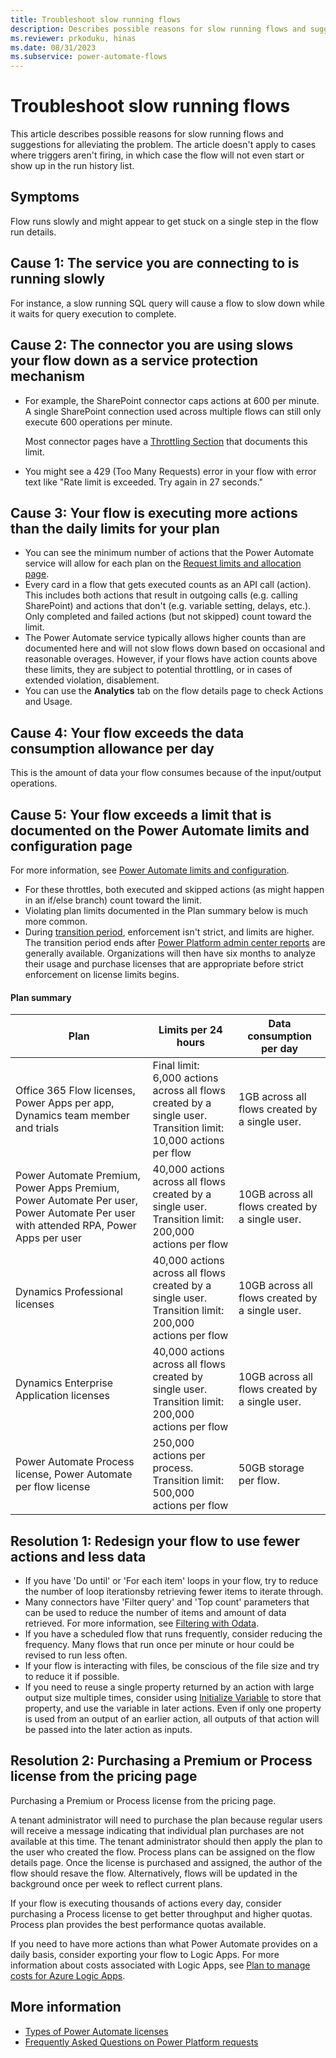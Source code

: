 ```yaml
---
title: Troubleshoot slow running flows
description: Describes possible reasons for slow running flows and suggestions for alleviating the issue.
ms.reviewer: prkoduku, hinas
ms.date: 08/31/2023
ms.subservice: power-automate-flows
---
```

# Troubleshoot slow running flows

This article describes possible reasons for slow running flows and suggestions for alleviating the problem. The article doesn't apply to cases where triggers aren't firing, in which case the flow will not even start or show up in the run history list.

## Symptoms

Flow runs slowly and might appear to get stuck on a single step in the flow run details.

## Cause 1: The service you are connecting to is running slowly

For instance, a slow running SQL query will cause a flow to slow down while it waits for query execution to complete.

## Cause 2: The connector you are using slows your flow down as a service protection mechanism

- For example, the SharePoint connector caps actions at 600 per minute. A single SharePoint connection used across multiple flows can still only execute 600 operations per minute.

  Most connector pages have a [Throttling Section](/connectors/sharepointonline/#limits) that documents this limit.

- You might see a 429 (Too Many Requests) error in your flow with error text like "Rate limit is exceeded. Try again in 27 seconds."

## Cause 3: Your flow is executing more actions than the daily limits for your plan

- You can see the minimum number of actions that the Power Automate service will allow for each plan on the [Request limits and allocation page](power-platform/admin/api-request-limits-allocations).
- Every card in a flow that gets executed counts as an API call (action). This includes both actions that result in outgoing calls (e.g. calling SharePoint) and actions that don't (e.g. variable setting, delays, etc.). Only completed and failed actions (but not skipped) count toward the limit.
- The Power Automate service typically allows higher counts than are documented here and will not slow flows down based on occasional and reasonable overages. However, if your flows have action counts above these limits, they are subject to potential throttling, or in cases of extended violation, disablement.
- You can use the **Analytics** tab on the flow details page to check Actions and Usage.

## Cause 4: Your flow exceeds the data consumption allowance per day

This is the amount of data your flow consumes because of the input/output operations.

## Cause 5: Your flow exceeds a limit that is documented on the Power Automate limits and configuration page

For more information, see [Power Automate limits and configuration](/power-automate/limits-and-config).

- For these throttles, both executed and skipped actions (as might happen in an if/else branch) count toward the limit.
- Violating plan limits documented in the Plan summary below is much more common.
- During [transition period](/power-platform/admin/power-automate-licensing/types#transition-period), enforcement isn't strict, and limits are higher. The transition period ends after [Power Platform admin center reports](/power-platform/admin/api-request-limits-allocations#view-detailed-power-platform-request-usage-information-in-the-power-platform-admin-center-preview) are generally available. Organizations will then have six months to analyze their usage and purchase licenses that are appropriate before strict enforcement on license limits begins.

#### Plan summary

|Plan|Limits per 24 hours|Data consumption per day|
|---|---|---|
|Office 365 Flow licenses, Power Apps per app, Dynamics team member and trials |Final limit: 6,000 actions across all flows created by a single user. <br> Transition limit: 10,000 actions per flow |1GB across all flows created by a single user.|
|Power Automate Premium, Power Apps Premium, Power Automate Per user, Power Automate Per user with attended RPA, Power Apps per user |40,000 actions across all flows created by a single user. <br> Transition limit: 200,000 actions per flow |10GB across all flows created by a single user. |
|Dynamics Professional licenses |40,000 actions across all flows created by a single user. <br> Transition limit: 200,000 actions per flow |10GB across all flows created by a single user. |
|Dynamics Enterprise Application licenses |40,000 actions across all flows created by single user. <br> Transition limit: 200,000 actions per flow |10GB across all flows created by a single user. |
|Power Automate Process license, Power Automate per flow license |250,000 actions per process. <br> Transition limit: 500,000 actions per flow |50GB storage per flow. |

## Resolution 1: Redesign your flow to use fewer actions and less data

- If you have 'Do until' or 'For each item' loops in your flow, try to reduce the number of loop iterationsby retrieving fewer items to iterate through.
- Many connectors have 'Filter query' and 'Top count' parameters that can be used to reduce the number of items and amount of data retrieved. For more information, see [Filtering with Odata](https://powerautomate.microsoft.com/blog/advanced-flow-of-the-week-filtering-with-odata/).
- If you have a scheduled flow that runs frequently, consider reducing the frequency. Many flows that run once per minute or hour could be revised to run less often.
- If your flow is interacting with files, be conscious of the file size and try to reduce it if possible.
- If you need to reuse a single property returned by an action with large output size multiple times, consider using [Initialize Variable](/power-automate/create-variable-store-values#initialize-a-variable) to store that property, and use the variable in later actions. Even if only one property is used from an output of an earlier action, all outputs of that action will be passed into the later action as inputs.

## Resolution 2: Purchasing a Premium or Process license from the pricing page

Purchasing a Premium or Process license from the pricing page.

A tenant administrator will need to purchase the plan because regular users will receive a message indicating that individual plan purchases are not available at this time. The tenant administrator should then apply the plan to the user who created the flow. Process plans can be assigned on the flow details page. Once the license is purchased and assigned, the author of the flow should resave the flow. Alternatively, flows will be updated in the background once per week to reflect current plans.

If your flow is executing thousands of actions every day, consider purchasing a Process license to get better throughput and higher quotas. Process plan provides the best performance quotas available.

If you need to have more actions than what Power Automate  provides on a daily basis, consider exporting your flow to Logic Apps. For more information about costs associated with Logic Apps, see [Plan to manage costs for Azure Logic Apps](/azure/logic-apps/plan-manage-costs).

## More information

- [Types of Power Automate licenses](/power-platform/admin/power-automate-licensing/types)
- [Frequently Asked Questions on Power Platform requests](/power-platform/admin/power-automate-licensing/types#power-platform-requests-faqs)
